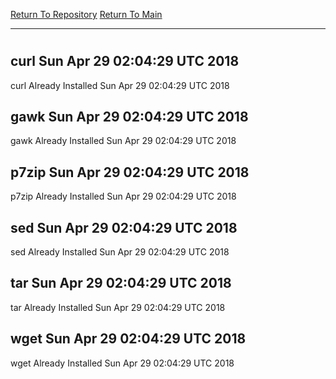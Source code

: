 [Return To Repository](https://github.com/deathbybandaid/piholeparser/)
[Return To Main](https://github.com/deathbybandaid/piholeparser/blob/master/RecentRunLogs/Mainlog.md)
____________________________________
# 
## curl Sun Apr 29 02:04:29 UTC 2018
curl Already Installed Sun Apr 29 02:04:29 UTC 2018
## gawk Sun Apr 29 02:04:29 UTC 2018
gawk Already Installed Sun Apr 29 02:04:29 UTC 2018
## p7zip Sun Apr 29 02:04:29 UTC 2018
p7zip Already Installed Sun Apr 29 02:04:29 UTC 2018
## sed Sun Apr 29 02:04:29 UTC 2018
sed Already Installed Sun Apr 29 02:04:29 UTC 2018
## tar Sun Apr 29 02:04:29 UTC 2018
tar Already Installed Sun Apr 29 02:04:29 UTC 2018
## wget Sun Apr 29 02:04:29 UTC 2018
wget Already Installed Sun Apr 29 02:04:29 UTC 2018
